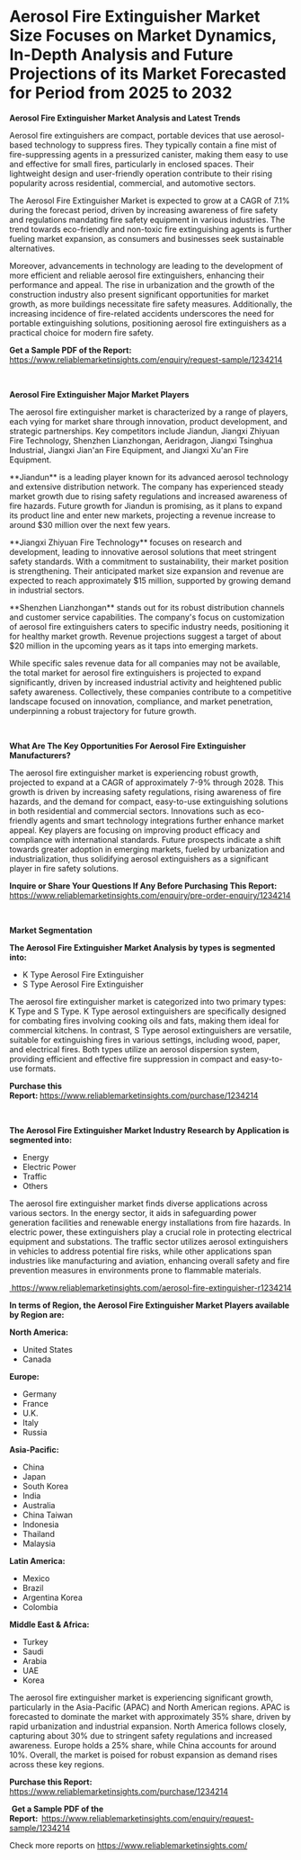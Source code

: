 <p><h1>Aerosol Fire Extinguisher Market Size Focuses on Market Dynamics, In-Depth Analysis and Future Projections of its Market Forecasted for Period from 2025 to 2032</h1></p><p><strong>Aerosol Fire Extinguisher Market Analysis and Latest Trends</strong></p>
<p><p>Aerosol fire extinguishers are compact, portable devices that use aerosol-based technology to suppress fires. They typically contain a fine mist of fire-suppressing agents in a pressurized canister, making them easy to use and effective for small fires, particularly in enclosed spaces. Their lightweight design and user-friendly operation contribute to their rising popularity across residential, commercial, and automotive sectors.</p><p>The Aerosol Fire Extinguisher Market is expected to grow at a CAGR of 7.1% during the forecast period, driven by increasing awareness of fire safety and regulations mandating fire safety equipment in various industries. The trend towards eco-friendly and non-toxic fire extinguishing agents is further fueling market expansion, as consumers and businesses seek sustainable alternatives. </p><p>Moreover, advancements in technology are leading to the development of more efficient and reliable aerosol fire extinguishers, enhancing their performance and appeal. The rise in urbanization and the growth of the construction industry also present significant opportunities for market growth, as more buildings necessitate fire safety measures. Additionally, the increasing incidence of fire-related accidents underscores the need for portable extinguishing solutions, positioning aerosol fire extinguishers as a practical choice for modern fire safety.</p></p>
<p><strong>Get a Sample PDF of the Report:&nbsp;</strong> <a href="https://www.reliablemarketinsights.com/enquiry/request-sample/1234214?utm_campaign=3540&utm_medium=2&utm_source=Github&utm_content=ia&utm_term=05042025&utm_id=aerosol-fire-extinguisher">https://www.reliablemarketinsights.com/enquiry/request-sample/1234214</a></p>
<p>&nbsp;</p>
<p><strong>Aerosol Fire Extinguisher Major Market Players</strong></p>
<p><p>The aerosol fire extinguisher market is characterized by a range of players, each vying for market share through innovation, product development, and strategic partnerships. Key competitors include Jiandun, Jiangxi Zhiyuan Fire Technology, Shenzhen Lianzhongan, Aeridragon, Jiangxi Tsinghua Industrial, Jiangxi Jian'an Fire Equipment, and Jiangxi Xu'an Fire Equipment.</p><p>**Jiandun** is a leading player known for its advanced aerosol technology and extensive distribution network. The company has experienced steady market growth due to rising safety regulations and increased awareness of fire hazards. Future growth for Jiandun is promising, as it plans to expand its product line and enter new markets, projecting a revenue increase to around $30 million over the next few years.</p><p>**Jiangxi Zhiyuan Fire Technology** focuses on research and development, leading to innovative aerosol solutions that meet stringent safety standards. With a commitment to sustainability, their market position is strengthening. Their anticipated market size expansion and revenue are expected to reach approximately $15 million, supported by growing demand in industrial sectors.</p><p>**Shenzhen Lianzhongan** stands out for its robust distribution channels and customer service capabilities. The company's focus on customization of aerosol fire extinguishers caters to specific industry needs, positioning it for healthy market growth. Revenue projections suggest a target of about $20 million in the upcoming years as it taps into emerging markets.</p><p>While specific sales revenue data for all companies may not be available, the total market for aerosol fire extinguishers is projected to expand significantly, driven by increased industrial activity and heightened public safety awareness. Collectively, these companies contribute to a competitive landscape focused on innovation, compliance, and market penetration, underpinning a robust trajectory for future growth.</p></p>
<p>&nbsp;</p>
<p><strong>What Are The Key Opportunities For Aerosol Fire Extinguisher Manufacturers?</strong></p>
<p><p>The aerosol fire extinguisher market is experiencing robust growth, projected to expand at a CAGR of approximately 7-9% through 2028. This growth is driven by increasing safety regulations, rising awareness of fire hazards, and the demand for compact, easy-to-use extinguishing solutions in both residential and commercial sectors. Innovations such as eco-friendly agents and smart technology integrations further enhance market appeal. Key players are focusing on improving product efficacy and compliance with international standards. Future prospects indicate a shift towards greater adoption in emerging markets, fueled by urbanization and industrialization, thus solidifying aerosol extinguishers as a significant player in fire safety solutions.</p></p>
<p><strong>Inquire or Share Your Questions If Any Before Purchasing This Report:</strong> <a href="https://www.reliablemarketinsights.com/enquiry/pre-order-enquiry/1234214?utm_campaign=3540&utm_medium=2&utm_source=Github&utm_content=ia&utm_term=05042025&utm_id=aerosol-fire-extinguisher">https://www.reliablemarketinsights.com/enquiry/pre-order-enquiry/1234214</a></p>
<p>&nbsp;</p>
<p><strong>Market Segmentation</strong></p>
<p><strong>The Aerosol Fire Extinguisher Market Analysis by types is segmented into:</strong></p>
<p><ul><li>K Type Aerosol Fire Extinguisher</li><li>S Type Aerosol Fire Extinguisher</li></ul></p>
<p><p>The aerosol fire extinguisher market is categorized into two primary types: K Type and S Type. K Type aerosol extinguishers are specifically designed for combating fires involving cooking oils and fats, making them ideal for commercial kitchens. In contrast, S Type aerosol extinguishers are versatile, suitable for extinguishing fires in various settings, including wood, paper, and electrical fires. Both types utilize an aerosol dispersion system, providing efficient and effective fire suppression in compact and easy-to-use formats.</p></p>
<p><strong>Purchase this Report:&nbsp;</strong><a href="https://www.reliablemarketinsights.com/purchase/1234214?utm_campaign=3540&utm_medium=2&utm_source=Github&utm_content=ia&utm_term=05042025&utm_id=aerosol-fire-extinguisher">https://www.reliablemarketinsights.com/purchase/1234214</a></p>
<p>&nbsp;</p>
<p><strong>The Aerosol Fire Extinguisher Market Industry Research by Application is segmented into:</strong></p>
<p><ul><li>Energy</li><li>Electric Power</li><li>Traffic</li><li>Others</li></ul></p>
<p><p>The aerosol fire extinguisher market finds diverse applications across various sectors. In the energy sector, it aids in safeguarding power generation facilities and renewable energy installations from fire hazards. In electric power, these extinguishers play a crucial role in protecting electrical equipment and substations. The traffic sector utilizes aerosol extinguishers in vehicles to address potential fire risks, while other applications span industries like manufacturing and aviation, enhancing overall safety and fire prevention measures in environments prone to flammable materials.</p></p>
<p><a href="https://www.reliablemarketinsights.com/aerosol-fire-extinguisher-r1234214?utm_campaign=3540&utm_medium=2&utm_source=Github&utm_content=ia&utm_term=05042025&utm_id=aerosol-fire-extinguisher">&nbsp;https://www.reliablemarketinsights.com/aerosol-fire-extinguisher-r1234214</a></p>
<p><strong>In terms of Region, the Aerosol Fire Extinguisher Market Players available by Region are:</strong></p>
<p>
    <p> <strong> North America: </strong>
        <ul>
            <li>United States</li>
            <li>Canada</li>
        </ul>
        </p> 
    <p> <strong> Europe: </strong>
        <ul>
            <li>Germany</li>
            <li>France</li>
            <li>U.K.</li>
            <li>Italy</li>
            <li>Russia</li>
        </ul>
        </p> 
    <p> <strong> Asia-Pacific: </strong>
        <ul>
            <li>China</li>
            <li>Japan</li>
            <li>South Korea</li>
            <li>India</li>
            <li>Australia</li>
            <li>China Taiwan</li>
            <li>Indonesia</li>
            <li>Thailand</li>
            <li>Malaysia</li>
        </ul>
        </p> 
    <p> <strong> Latin America: </strong>
        <ul>
            <li>Mexico</li>
            <li>Brazil</li>
            <li>Argentina Korea</li>
            <li>Colombia</li>
        </ul>
        </p> 
    <p> <strong> Middle East & Africa: </strong>
        <ul>
            <li>Turkey</li>
            <li>Saudi</li>
            <li>Arabia</li>
            <li>UAE</li>
            <li>Korea</li>
        </ul>
    </p>
    </p>
<p><p>The aerosol fire extinguisher market is experiencing significant growth, particularly in the Asia-Pacific (APAC) and North American regions. APAC is forecasted to dominate the market with approximately 35% share, driven by rapid urbanization and industrial expansion. North America follows closely, capturing about 30% due to stringent safety regulations and increased awareness. Europe holds a 25% share, while China accounts for around 10%. Overall, the market is poised for robust expansion as demand rises across these key regions.</p></p>
<p><strong>Purchase this Report: </strong><a href="https://www.reliablemarketinsights.com/purchase/1234214?utm_campaign=3540&utm_medium=2&utm_source=Github&utm_content=ia&utm_term=05042025&utm_id=aerosol-fire-extinguisher">https://www.reliablemarketinsights.com/purchase/1234214</a></p>
<p>&nbsp;<strong>Get a Sample PDF of the Report:&nbsp;&nbsp;</strong><a href="https://www.reliablemarketinsights.com/enquiry/request-sample/1234214?utm_campaign=3540&utm_medium=2&utm_source=Github&utm_content=ia&utm_term=05042025&utm_id=aerosol-fire-extinguisher">https://www.reliablemarketinsights.com/enquiry/request-sample/1234214</a></p>
<p><strong></strong></p>
<p>Check more reports on <a href="https://www.reliablemarketinsights.com/?utm_campaign=3540&utm_medium=2&utm_source=Github&utm_content=ia&utm_term=05042025&utm_id=aerosol-fire-extinguisher">https://www.reliablemarketinsights.com/</a></p>